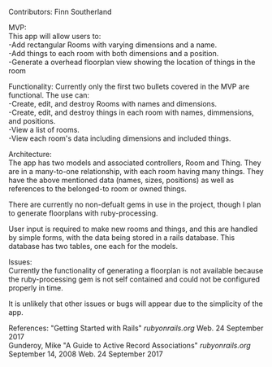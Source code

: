 Contributors: Finn Southerland  

MVP:  
This app will allow users to:  
-Add rectangular Rooms with varying dimensions and a name.  
-Add things to each room with both dimensions and a position.  
-Generate a overhead floorplan view showing the location of things in the room

Functionality:
Currently only the first two bullets covered in the MVP are functional. The use can:  
-Create, edit, and destroy Rooms with names and dimensions.  
-Create, edit, and destroy things in each room with names, dimmensions, and positions.  
-View a list of rooms.  
-View each room's data including dimensions and included things.  

Architecture:  
The app has two models and associated controllers, Room and Thing. They are in a many-to-one relationship, with each room having many things. They have the above mentioned data (names, sizes, positions) as well as references to the belonged-to room or owned things. 

There are currently no non-defualt gems in use in the project, though I plan to generate floorplans with ruby-processing.  

User input is required to make new rooms and things, and this are handled by simple forms, with the data being stored in a rails database. This database has two tables, one each for the models.

Issues:  
Currently the functionality of generating a floorplan is not available because the ruby-processing gem is not self contained and could not be configured properly in time.  

It is unlikely that other issues or bugs will appear due to the simplicity of the app.

References:
"Getting Started with Rails" *rubyonrails.org* Web. 24 September 2017  
Gunderoy, Mike "A Guide to Active Record Associations" *rubyonrails.org* September 14, 2008 Web. 24 September 2017
